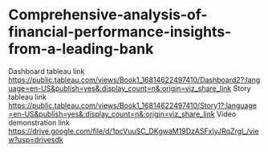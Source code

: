 # Comprehensive-analysis-of-financial-performance-insights-from-a-leading-bank
Dashboard tableau link https://public.tableau.com/views/Book1_16814622497410/Dashboard2?:language=en-US&publish=yes&:display_count=n&:origin=viz_share_link
Story tableau link https://public.tableau.com/views/Book1_16814622497410/Story1?:language=en-US&publish=yes&:display_count=n&:origin=viz_share_link
Video demonstration link https://drive.google.com/file/d/1pcVuuSC_DKgwaM19DzASFxIyJRqZrgl_/view?usp=drivesdk
